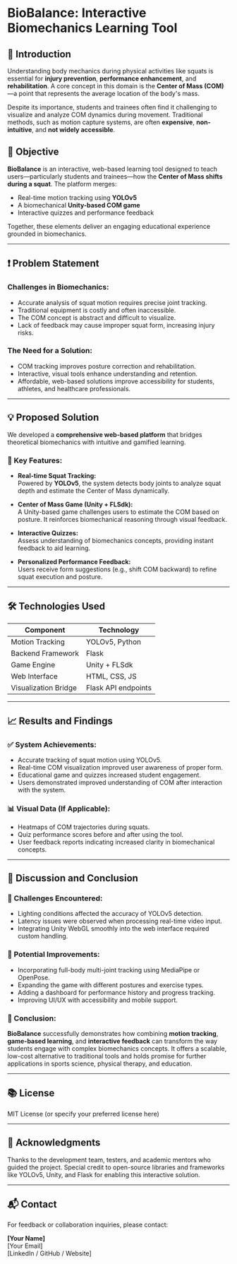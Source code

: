 # BioBalance: Interactive Biomechanics Learning Tool

## 📌 Introduction

Understanding body mechanics during physical activities like squats is essential for **injury prevention**, **performance enhancement**, and **rehabilitation**. A core concept in this domain is the **Center of Mass (COM)**—a point that represents the average location of the body's mass. 

Despite its importance, students and trainees often find it challenging to visualize and analyze COM dynamics during movement. Traditional methods, such as motion capture systems, are often **expensive**, **non-intuitive**, and **not widely accessible**.

## 🎯 Objective

**BioBalance** is an interactive, web-based learning tool designed to teach users—particularly students and trainees—how the **Center of Mass shifts during a squat**. The platform merges:

- Real-time motion tracking using **YOLOv5**
- A biomechanical **Unity-based COM game**
- Interactive quizzes and performance feedback

Together, these elements deliver an engaging educational experience grounded in biomechanics.

---

## ❗ Problem Statement

### Challenges in Biomechanics:

- Accurate analysis of squat motion requires precise joint tracking.
- Traditional equipment is costly and often inaccessible.
- The COM concept is abstract and difficult to visualize.
- Lack of feedback may cause improper squat form, increasing injury risks.

### The Need for a Solution:

- COM tracking improves posture correction and rehabilitation.
- Interactive, visual tools enhance understanding and retention.
- Affordable, web-based solutions improve accessibility for students, athletes, and healthcare professionals.

---

## 💡 Proposed Solution

We developed a **comprehensive web-based platform** that bridges theoretical biomechanics with intuitive and gamified learning.

### 🔧 Key Features:

- **Real-time Squat Tracking:**  
  Powered by **YOLOv5**, the system detects body joints to analyze squat depth and estimate the Center of Mass dynamically.

- **Center of Mass Game (Unity + FLSdk):**  
  A Unity-based game challenges users to estimate the COM based on posture. It reinforces biomechanical reasoning through visual feedback.

- **Interactive Quizzes:**  
  Assess understanding of biomechanics concepts, providing instant feedback to aid learning.

- **Personalized Performance Feedback:**  
  Users receive form suggestions (e.g., shift COM backward) to refine squat execution and posture.

---

## 🛠️ Technologies Used

| Component             | Technology         |
|----------------------|--------------------|
| Motion Tracking       | YOLOv5, Python     |
| Backend Framework     | Flask              |
| Game Engine           | Unity + FLSdk      |
| Web Interface         | HTML, CSS, JS      |
| Visualization Bridge  | Flask API endpoints |

---

## 📈 Results and Findings

### ✅ System Achievements:

- Accurate tracking of squat motion using YOLOv5.
- Real-time COM visualization improved user awareness of proper form.
- Educational game and quizzes increased student engagement.
- Users demonstrated improved understanding of COM after interaction with the system.

### 📊 Visual Data (If Applicable):

- Heatmaps of COM trajectories during squats.
- Quiz performance scores before and after using the tool.
- User feedback reports indicating increased clarity in biomechanical concepts.

---

## 💬 Discussion and Conclusion

### 🧩 Challenges Encountered:

- Lighting conditions affected the accuracy of YOLOv5 detection.
- Latency issues were observed when processing real-time video input.
- Integrating Unity WebGL smoothly into the web interface required custom handling.

### 🚀 Potential Improvements:

- Incorporating full-body multi-joint tracking using MediaPipe or OpenPose.
- Expanding the game with different postures and exercise types.
- Adding a dashboard for performance history and progress tracking.
- Improving UI/UX with accessibility and mobile support.

### 🏁 Conclusion:

**BioBalance** successfully demonstrates how combining **motion tracking**, **game-based learning**, and **interactive feedback** can transform the way students engage with complex biomechanics concepts. It offers a scalable, low-cost alternative to traditional tools and holds promise for further applications in sports science, physical therapy, and education.

---

## 📚 License

MIT License (or specify your preferred license here)

---

## 🙌 Acknowledgments

Thanks to the development team, testers, and academic mentors who guided the project. Special credit to open-source libraries and frameworks like YOLOv5, Unity, and Flask for enabling this interactive solution.

---

## 📬 Contact

For feedback or collaboration inquiries, please contact:

**[Your Name]**  
[Your Email]  
[LinkedIn / GitHub / Website]

